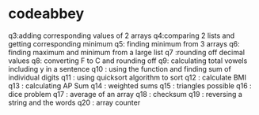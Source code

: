 # codeabbey
q3:adding corresponding values of 2 arrays
q4:comparing 2 lists and getting corresponding minimum
q5: finding minimum from 3 arrays
q6: finding maximum and minimum from a large list
q7 :rounding off decimal values
q8: converting F to C and rounding off
q9: calculating total vowels including y in a sentence
q10 : using the function and finding sum of individual digits
q11 : using quicksort algorithm to sort 
q12 : calculate BMI
q13 : calculating AP Sum
q14 : weighted sums 
q15 : triangles possible
q16 : dice problem
q17 : average of an array 
q18 : checksum
q19 : reversing a string and the words
q20 : array counter

